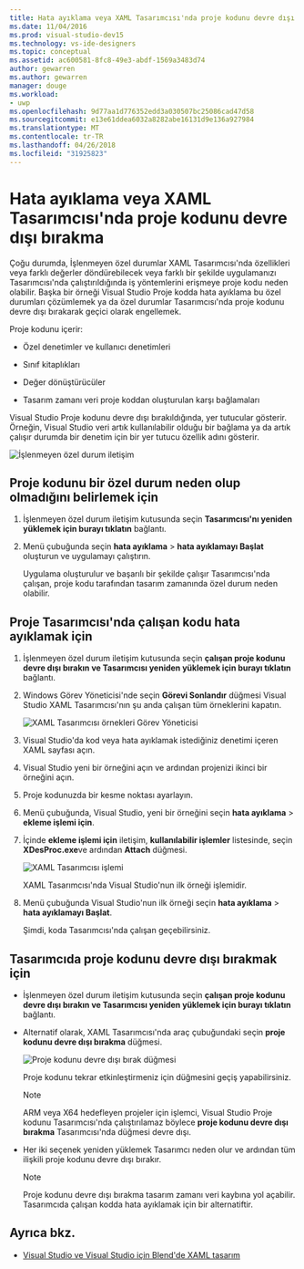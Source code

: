 ```yaml
---
title: Hata ayıklama veya XAML Tasarımcısı'nda proje kodunu devre dışı bırakma
ms.date: 11/04/2016
ms.prod: visual-studio-dev15
ms.technology: vs-ide-designers
ms.topic: conceptual
ms.assetid: ac600581-8fc8-49e3-abdf-1569a3483d74
author: gewarren
ms.author: gewarren
manager: douge
ms.workload:
- uwp
ms.openlocfilehash: 9d77aa1d776352edd3a030507bc25086cad47d58
ms.sourcegitcommit: e13e61ddea6032a8282abe16131d9e136a927984
ms.translationtype: MT
ms.contentlocale: tr-TR
ms.lasthandoff: 04/26/2018
ms.locfileid: "31925823"
---
```

# <a name="debug-or-disable-project-code-in-xaml-designer"></a>Hata ayıklama veya XAML Tasarımcısı'nda proje kodunu devre dışı bırakma

Çoğu durumda, İşlenmeyen özel durumlar XAML Tasarımcısı'nda özellikleri veya farklı değerler döndürebilecek veya farklı bir şekilde uygulamanızı Tasarımcısı'nda çalıştırıldığında iş yöntemlerini erişmeye proje kodu neden olabilir. Başka bir örneği Visual Studio Proje kodda hata ayıklama bu özel durumları çözümlemek ya da özel durumlar Tasarımcısı'nda proje kodunu devre dışı bırakarak geçici olarak engellemek.

Proje kodunu içerir:

-   Özel denetimler ve kullanıcı denetimleri

-   Sınıf kitaplıkları

-   Değer dönüştürücüler

-   Tasarım zamanı veri proje koddan oluşturulan karşı bağlamaları

Visual Studio Proje kodunu devre dışı bırakıldığında, yer tutucular gösterir. Örneğin, Visual Studio veri artık kullanılabilir olduğu bir bağlama ya da artık çalışır durumda bir denetim için bir yer tutucu özellik adını gösterir.

![İşlenmeyen özel durum iletişim](../designers/media/xaml_unhandledexception.png)

## <a name="to-determine-if-project-code-is-causing-an-exception"></a>Proje kodunu bir özel durum neden olup olmadığını belirlemek için

1.  İşlenmeyen özel durum iletişim kutusunda seçin **Tasarımcısı'nı yeniden yüklemek için burayı tıklatın** bağlantı.

2.  Menü çubuğunda seçin **hata ayıklama** > **hata ayıklamayı Başlat** oluşturun ve uygulamayı çalıştırın.

     Uygulama oluşturulur ve başarılı bir şekilde çalışır Tasarımcısı'nda çalışan, proje kodu tarafından tasarım zamanında özel durum neden olabilir.

## <a name="to-debug-project-code-running-in-the-designer"></a>Proje Tasarımcısı'nda çalışan kodu hata ayıklamak için

1.  İşlenmeyen özel durum iletişim kutusunda seçin **çalışan proje kodunu devre dışı bırakın ve Tasarımcısı yeniden yüklemek için burayı tıklatın** bağlantı.

2.  Windows Görev Yöneticisi'nde seçin **Görevi Sonlandır** düğmesi Visual Studio XAML Tasarımcısı'nın şu anda çalışan tüm örneklerini kapatın.

     ![XAML Tasarımcısı örnekleri Görev Yöneticisi](../designers/media/xaml_taskmanager.png)

3.  Visual Studio'da kod veya hata ayıklamak istediğiniz denetimi içeren XAML sayfası açın.

4.  Visual Studio yeni bir örneğini açın ve ardından projenizi ikinci bir örneğini açın.

5.  Proje kodunuzda bir kesme noktası ayarlayın.

6.  Menü çubuğunda, Visual Studio, yeni bir örneğini seçin **hata ayıklama** > **ekleme işlemi için**.

7.  İçinde **ekleme işlemi için** iletişim, **kullanılabilir işlemler** listesinde, seçin **XDesProc.exe**ve ardından **Attach** düğmesi.

     ![XAML Tasarımcısı işlemi](../designers/media/xaml_attach.png)

     XAML Tasarımcısı'nda Visual Studio'nun ilk örneği işlemidir.

8.  Menü çubuğunda Visual Studio'nun ilk örneği seçin **hata ayıklama** > **hata ayıklamayı Başlat**.

     Şimdi, koda Tasarımcısı'nda çalışan geçebilirsiniz.

## <a name="to-disable-project-code-in-the-designer"></a>Tasarımcıda proje kodunu devre dışı bırakmak için

-   İşlenmeyen özel durum iletişim kutusunda seçin **çalışan proje kodunu devre dışı bırakın ve Tasarımcısı yeniden yüklemek için burayı tıklatın** bağlantı.

-   Alternatif olarak, XAML Tasarımcısı'nda araç çubuğundaki seçin **proje kodunu devre dışı bırakma** düğmesi.

     ![Proje kodunu devre dışı bırak düğmesi](../designers/media/xaml_disablecode.png)

     Proje kodunu tekrar etkinleştirmeniz için düğmesini geçiş yapabilirsiniz.

    > [!NOTE]
    > ARM veya X64 hedefleyen projeler için işlemci, Visual Studio Proje kodunu Tasarımcısı'nda çalıştırılamaz böylece **proje kodunu devre dışı bırakma** Tasarımcısı'nda düğmesi devre dışı.

-   Her iki seçenek yeniden yüklemek Tasarımcı neden olur ve ardından tüm ilişkili proje kodunu devre dışı bırakır.

    > [!NOTE]
    > Proje kodunu devre dışı bırakma tasarım zamanı veri kaybına yol açabilir. Tasarımcıda çalışan kodda hata ayıklamak için bir alternatiftir.

## <a name="see-also"></a>Ayrıca bkz.

- [Visual Studio ve Visual Studio için Blend'de XAML tasarım](../designers/designing-xaml-in-visual-studio.md)